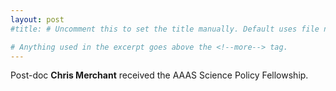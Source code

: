 ```yaml
---
layout: post
#title: # Uncomment this to set the title manually. Default uses file name.

# Anything used in the excerpt goes above the <!--more--> tag.
---
```

Post-doc **Chris Merchant** received the AAAS Science Policy Fellowship.

<!--more-->
